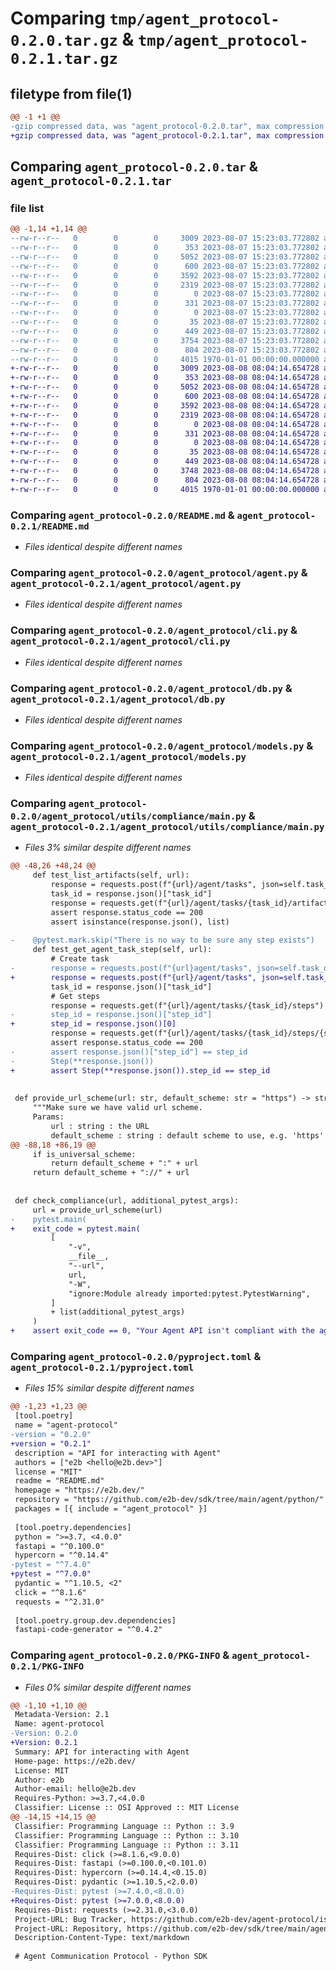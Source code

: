 # Comparing `tmp/agent_protocol-0.2.0.tar.gz` & `tmp/agent_protocol-0.2.1.tar.gz`

## filetype from file(1)

```diff
@@ -1 +1 @@
-gzip compressed data, was "agent_protocol-0.2.0.tar", max compression
+gzip compressed data, was "agent_protocol-0.2.1.tar", max compression
```

## Comparing `agent_protocol-0.2.0.tar` & `agent_protocol-0.2.1.tar`

### file list

```diff
@@ -1,14 +1,14 @@
--rw-r--r--   0        0        0     3009 2023-08-07 15:23:03.772802 agent_protocol-0.2.0/README.md
--rw-r--r--   0        0        0      353 2023-08-07 15:23:03.772802 agent_protocol-0.2.0/agent_protocol/__init__.py
--rw-r--r--   0        0        0     5052 2023-08-07 15:23:03.772802 agent_protocol-0.2.0/agent_protocol/agent.py
--rw-r--r--   0        0        0      600 2023-08-07 15:23:03.772802 agent_protocol-0.2.0/agent_protocol/cli.py
--rw-r--r--   0        0        0     3592 2023-08-07 15:23:03.772802 agent_protocol-0.2.0/agent_protocol/db.py
--rw-r--r--   0        0        0     2319 2023-08-07 15:23:03.772802 agent_protocol-0.2.0/agent_protocol/models.py
--rw-r--r--   0        0        0        0 2023-08-07 15:23:03.772802 agent_protocol-0.2.0/agent_protocol/router.py
--rw-r--r--   0        0        0      331 2023-08-07 15:23:03.772802 agent_protocol-0.2.0/agent_protocol/server.py
--rw-r--r--   0        0        0        0 2023-08-07 15:23:03.772802 agent_protocol-0.2.0/agent_protocol/utils/__init__.py
--rw-r--r--   0        0        0       35 2023-08-07 15:23:03.772802 agent_protocol-0.2.0/agent_protocol/utils/compliance/__init__.py
--rw-r--r--   0        0        0      449 2023-08-07 15:23:03.772802 agent_protocol-0.2.0/agent_protocol/utils/compliance/conftest.py
--rw-r--r--   0        0        0     3754 2023-08-07 15:23:03.772802 agent_protocol-0.2.0/agent_protocol/utils/compliance/main.py
--rw-r--r--   0        0        0      804 2023-08-07 15:23:03.772802 agent_protocol-0.2.0/pyproject.toml
--rw-r--r--   0        0        0     4015 1970-01-01 00:00:00.000000 agent_protocol-0.2.0/PKG-INFO
+-rw-r--r--   0        0        0     3009 2023-08-08 08:04:14.654728 agent_protocol-0.2.1/README.md
+-rw-r--r--   0        0        0      353 2023-08-08 08:04:14.654728 agent_protocol-0.2.1/agent_protocol/__init__.py
+-rw-r--r--   0        0        0     5052 2023-08-08 08:04:14.654728 agent_protocol-0.2.1/agent_protocol/agent.py
+-rw-r--r--   0        0        0      600 2023-08-08 08:04:14.654728 agent_protocol-0.2.1/agent_protocol/cli.py
+-rw-r--r--   0        0        0     3592 2023-08-08 08:04:14.654728 agent_protocol-0.2.1/agent_protocol/db.py
+-rw-r--r--   0        0        0     2319 2023-08-08 08:04:14.654728 agent_protocol-0.2.1/agent_protocol/models.py
+-rw-r--r--   0        0        0        0 2023-08-08 08:04:14.654728 agent_protocol-0.2.1/agent_protocol/router.py
+-rw-r--r--   0        0        0      331 2023-08-08 08:04:14.654728 agent_protocol-0.2.1/agent_protocol/server.py
+-rw-r--r--   0        0        0        0 2023-08-08 08:04:14.654728 agent_protocol-0.2.1/agent_protocol/utils/__init__.py
+-rw-r--r--   0        0        0       35 2023-08-08 08:04:14.654728 agent_protocol-0.2.1/agent_protocol/utils/compliance/__init__.py
+-rw-r--r--   0        0        0      449 2023-08-08 08:04:14.654728 agent_protocol-0.2.1/agent_protocol/utils/compliance/conftest.py
+-rw-r--r--   0        0        0     3748 2023-08-08 08:04:14.654728 agent_protocol-0.2.1/agent_protocol/utils/compliance/main.py
+-rw-r--r--   0        0        0      804 2023-08-08 08:04:14.654728 agent_protocol-0.2.1/pyproject.toml
+-rw-r--r--   0        0        0     4015 1970-01-01 00:00:00.000000 agent_protocol-0.2.1/PKG-INFO
```

### Comparing `agent_protocol-0.2.0/README.md` & `agent_protocol-0.2.1/README.md`

 * *Files identical despite different names*

### Comparing `agent_protocol-0.2.0/agent_protocol/agent.py` & `agent_protocol-0.2.1/agent_protocol/agent.py`

 * *Files identical despite different names*

### Comparing `agent_protocol-0.2.0/agent_protocol/cli.py` & `agent_protocol-0.2.1/agent_protocol/cli.py`

 * *Files identical despite different names*

### Comparing `agent_protocol-0.2.0/agent_protocol/db.py` & `agent_protocol-0.2.1/agent_protocol/db.py`

 * *Files identical despite different names*

### Comparing `agent_protocol-0.2.0/agent_protocol/models.py` & `agent_protocol-0.2.1/agent_protocol/models.py`

 * *Files identical despite different names*

### Comparing `agent_protocol-0.2.0/agent_protocol/utils/compliance/main.py` & `agent_protocol-0.2.1/agent_protocol/utils/compliance/main.py`

 * *Files 3% similar despite different names*

```diff
@@ -48,26 +48,24 @@
     def test_list_artifacts(self, url):
         response = requests.post(f"{url}/agent/tasks", json=self.task_data)
         task_id = response.json()["task_id"]
         response = requests.get(f"{url}/agent/tasks/{task_id}/artifacts")
         assert response.status_code == 200
         assert isinstance(response.json(), list)
 
-    @pytest.mark.skip("There is no way to be sure any step exists")
     def test_get_agent_task_step(self, url):
         # Create task
-        response = requests.post(f"{url}agent/tasks", json=self.task_data)
+        response = requests.post(f"{url}/agent/tasks", json=self.task_data)
         task_id = response.json()["task_id"]
         # Get steps
         response = requests.get(f"{url}/agent/tasks/{task_id}/steps")
-        step_id = response.json()["step_id"]
+        step_id = response.json()[0]
         response = requests.get(f"{url}/agent/tasks/{task_id}/steps/{step_id}")
         assert response.status_code == 200
-        assert response.json()["step_id"] == step_id
-        Step(**response.json())
+        assert Step(**response.json()).step_id == step_id
 
 
 def provide_url_scheme(url: str, default_scheme: str = "https") -> str:
     """Make sure we have valid url scheme.
     Params:
         url : string : the URL
         default_scheme : string : default scheme to use, e.g. 'https'
@@ -88,18 +86,19 @@
     if is_universal_scheme:
         return default_scheme + ":" + url
     return default_scheme + "://" + url
 
 
 def check_compliance(url, additional_pytest_args):
     url = provide_url_scheme(url)
-    pytest.main(
+    exit_code = pytest.main(
         [
             "-v",
             __file__,
             "--url",
             url,
             "-W",
             "ignore:Module already imported:pytest.PytestWarning",
         ]
         + list(additional_pytest_args)
     )
+    assert exit_code == 0, "Your Agent API isn't compliant with the agent protocol"
```

### Comparing `agent_protocol-0.2.0/pyproject.toml` & `agent_protocol-0.2.1/pyproject.toml`

 * *Files 15% similar despite different names*

```diff
@@ -1,23 +1,23 @@
 [tool.poetry]
 name = "agent-protocol"
-version = "0.2.0"
+version = "0.2.1"
 description = "API for interacting with Agent"
 authors = ["e2b <hello@e2b.dev>"]
 license = "MIT"
 readme = "README.md"
 homepage = "https://e2b.dev/"
 repository = "https://github.com/e2b-dev/sdk/tree/main/agent/python/"
 packages = [{ include = "agent_protocol" }]
 
 [tool.poetry.dependencies]
 python = ">=3.7, <4.0.0"
 fastapi = "^0.100.0"
 hypercorn = "^0.14.4"
-pytest = "^7.4.0"
+pytest = "^7.0.0"
 pydantic = "^1.10.5, <2"
 click = "^8.1.6"
 requests = "^2.31.0"
 
 [tool.poetry.group.dev.dependencies]
 fastapi-code-generator = "^0.4.2"
```

### Comparing `agent_protocol-0.2.0/PKG-INFO` & `agent_protocol-0.2.1/PKG-INFO`

 * *Files 0% similar despite different names*

```diff
@@ -1,10 +1,10 @@
 Metadata-Version: 2.1
 Name: agent-protocol
-Version: 0.2.0
+Version: 0.2.1
 Summary: API for interacting with Agent
 Home-page: https://e2b.dev/
 License: MIT
 Author: e2b
 Author-email: hello@e2b.dev
 Requires-Python: >=3.7,<4.0.0
 Classifier: License :: OSI Approved :: MIT License
@@ -14,15 +14,15 @@
 Classifier: Programming Language :: Python :: 3.9
 Classifier: Programming Language :: Python :: 3.10
 Classifier: Programming Language :: Python :: 3.11
 Requires-Dist: click (>=8.1.6,<9.0.0)
 Requires-Dist: fastapi (>=0.100.0,<0.101.0)
 Requires-Dist: hypercorn (>=0.14.4,<0.15.0)
 Requires-Dist: pydantic (>=1.10.5,<2.0.0)
-Requires-Dist: pytest (>=7.4.0,<8.0.0)
+Requires-Dist: pytest (>=7.0.0,<8.0.0)
 Requires-Dist: requests (>=2.31.0,<3.0.0)
 Project-URL: Bug Tracker, https://github.com/e2b-dev/agent-protocol/issues
 Project-URL: Repository, https://github.com/e2b-dev/sdk/tree/main/agent/python/
 Description-Content-Type: text/markdown
 
 # Agent Communication Protocol - Python SDK
```

